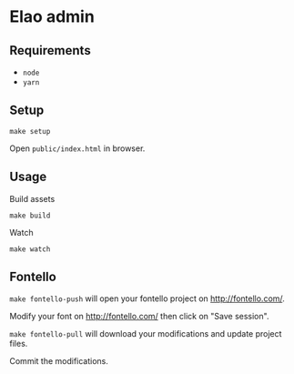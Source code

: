 # Elao admin

## Requirements

* `node`
* `yarn`

## Setup

```
make setup
```

Open `public/index.html` in browser.

## Usage

Build assets

```
make build
```

Watch

```
make watch
```

## Fontello

`make fontello-push` will open your fontello project on http://fontello.com/.

Modify your font on http://fontello.com/ then click on "Save session".

`make fontello-pull` will download your modifications and update project files.

Commit the modifications.
